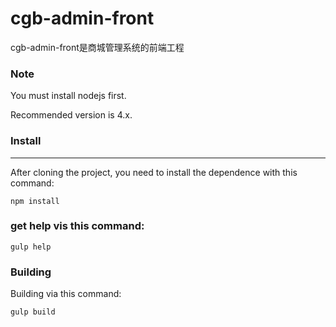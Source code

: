 cgb-admin-front
=============

cgb-admin-front是商城管理系统的前端工程

### Note
You must install nodejs first.

Recommended version is 4.x.

### Install
----------
After cloning the project, you need to install the dependence with this command:
```
npm install
```

### get help vis this command:
```
gulp help
```

### Building
Building via this command:
```
gulp build
```






